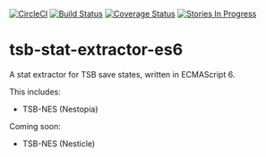[![CircleCI](https://circleci.com/gh/retro-games/tsb-stat-extractor-es6/tree/master.svg?style=shield)](https://circleci.com/gh/retro-games/tsb-stat-extractor-es6/tree/master)
[![Build Status](https://travis-ci.org/retro-games/tsb-stat-extractor-es6.svg?branch=master)](https://travis-ci.org/retro-games/tsb-stat-extractor-es6)
[![Coverage Status](https://coveralls.io/repos/github/retro-games/tsb-stat-extractor-es6/badge.svg)](https://coveralls.io/github/retro-games/tsb-stat-extractor-es6)
[![Stories In Progress](https://badge.waffle.io/retro-games/tsb-stat-extractor-es6.png?label=In%20Progress&title=In%20Progress)](http://waffle.io/retro-games/tsb-stat-extractor-es6)

# tsb-stat-extractor-es6

A stat extractor for TSB save states, written in ECMAScript 6.

This includes:
 * TSB-NES (Nestopia)

Coming soon:
 * TSB-NES (Nesticle)
 